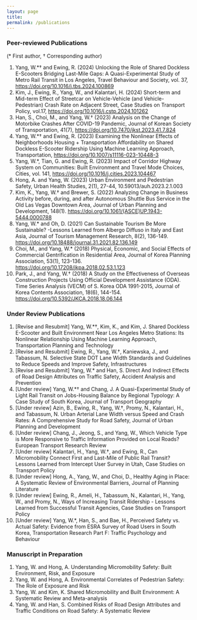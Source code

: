 ```yaml
---
layout: page
title: 
permalink: /publications
---
```


### Peer-reviewed Publications 
(* First author, † Corresponding author) 
1. Yang, W.*†  and Ewing, R. (2024) Unlocking the Role of Shared Dockless E-Scooters Bridging Last-Mile Gaps: A Quasi-Experimental Study of Metro Rail Transit in Los Angeles, Travel Behaviour and Society, vol. 37, https://doi.org/10.1016/j.tbs.2024.100869
2. Kim, J., Ewing, R., Yang, W., and Kalantari, H. (2024) Short-term and Mid-term Effect of Streetcar on Vehicle-Vehicle (and Vehicle-Pedestrian) Crash Rate on Adjacent Street, Case Studies on Transport Policy, vol.17, https://doi.org/10.1016/j.cstp.2024.101262
3. Han, S., Choi, M., and Yang, W.† (2023) Analysis on the Change of Motorbike Crashes After COVID-19 Pandemic, Journal of Korean Society of Transportation, 41(7), https://doi.org/10.7470/jkst.2023.41.7.824
4. Yang, W.*† and Ewing, R. (2023) Examining the Nonlinear Effects of Neighborhoods Housing + Transportation Affordability on Shared Dockless E-Scooter Ridership Using Machine Learning Approach, Transportation, https://doi.org/10.1007/s11116-023-10448-3  
5. Yang, W.*, Tian, G. and Ewing, R. (2023) Impact of Corridor Highway System on Communities: Built Environment and Travel Mode Choices, Cities, vol. 141, https://doi.org/10.1016/j.cities.2023.104467
6. Hong, A. and Yang, W. (2023) Urban Environment and Pedestrian Safety, Urban Health Studies, 2(1), 27-44, 10.59013/auh.2023.2.1.003 
7. Kim, K., Yang, W.†  and Brewer, S. (2022) Analyzing Change in Business Activity before, during, and after Autonomous Shuttle Bus Service in the Old Las Vegas Downtown Area, Journal of Urban Planning and Development, 148(1). https://doi.org/10.1061/(ASCE)UP.1943-5444.0000788
9. Yang, W.* and Oh, D. (2021) Can Sustainable Tourism Be More Sustainable? -Lessons Learned from Albergo Diffuso in Italy and East Asia, Journal of Tourism Management Research, 8(2), 136-149. https://doi.org/10.18488/journal.31.2021.82.136.149 
10. Choi, M., and Yang, W.* (2018) Physical, Economic, and Social Effects of Commercial Gentrification in Residential Area, Journal of Korea Planning Association, 53(1), 123-136. https://doi.org/10.17208/jkpa.2018.02.53.1.123
11. Park, J., and Yang, W.† (2018) A Study on the Effectiveness of Overseas Construction Projects Using Official Development Assistance (ODA). Time Series Analysis (VECM) of S. Korea ODA 1991-2015, Journal of Korea Contents Association, 18(6), 144-154. https://doi.org/10.5392/JKCA.2018.18.06.144

### Under Review Publications
1. [Revise and Resubmit] Yang, W.*†, Kim, K., and Kim, J. Shared Dockless E-Scooter and Built Environment Near Los Angeles Metro Stations: Its Nonlinear Relationship Using Machine Learning Approach, Transportation Planning and Technology
2. [Revise and Resubmit] Ewing, R., Yang, W.†, Kaniewska, J., and Tabassum, N. Selective State DOT Lane Width Standards and Guidelines to Reduce Speeds and Improve Safety, Infrastructures
3. [Revise and Resubmit] Yang, W.* and Han, S. Direct And Indirect Effects of Road Design Attributes on Traffic Safety, Accident Analysis and Prevention
4. [Under review] Yang, W.*† and Chang, J. A Quasi-Experimental Study of Light Rail Transit on Jobs-Housing Balance by Regional Typology: A Case Study of South Korea, Journal of Transport Geography
5. [Under review] Azin, B., Ewing, R., Yang, W.†, Promy, N., Kalantari, H., and Tabassum, N. Urban Arterial Lane Width versus Speed and Crash Rates: A Comprehensive Study for Road Safety, Journal of Urban Planning and Development
6. [Under review] Chang, J., Jeong, S., and Yang, W., Which Vehicle Type is More Responsive to Traffic Information Provided on Local Roads?  European Transport Research Review
7. [Under review] Kalantari, H., Yang, W.†, and Ewing, R., Can Micromobility Connect First and Last-Mile of Public Rail Transit? Lessons Learned from Intercept User Survey in Utah, Case Studies on Transport Policy
8. [Under review] Hong, A., Yang, W., and Choi, D., Healthy Aging in Place: A Systematic Review of Environmental Barriers, Journal of Planning Literature
9. [Under review] Ewing, R., Ameli, H., Tabassum, N., Kalantari, H., Yang, W., and Promy, N., Ways of Increasing Transit Ridership - Lessons Learned from Successful Transit Agencies, Case Studies on Transport Policy
10. [Under review]  Yang, W.*, Han, S., and Bae, H., Perceived Safety vs. Actual Safety: Evidence from ESRA Survey of Road Users in South Korea, Transportation Research Part F: Traffic Psychology and Behaviour

### Manuscript in Preparation
1. Yang, W. and Hong, A. Understanding Micromobility Safety: Built Environment, Risk, and Exposure
2. Yang, W. and Hong, A. Environmental Correlates of Pedestrian Safety: The Role of Exposure and Risk
3. Yang, W. and Kim, K.  Shared Micromobility and Built Environment: A Systematic Review and Meta-analysis
4. Yang, W. and Han, S.  Combined Risks of Road Design Attributes and Traffic Conditions on Road Safety: A Systematic Review





